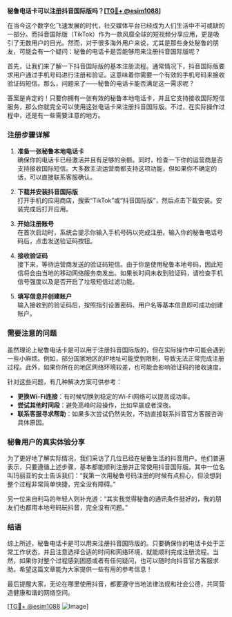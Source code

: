 **秘鲁电话卡可以注册抖音国际版吗？[[TG💪+ @esim1088](https://t.me/s/esim1088)]**

在当今这个数字化飞速发展的时代，社交媒体平台已经成为人们生活中不可或缺的一部分。而抖音国际版（TikTok）作为一款风靡全球的短视频分享应用，更是吸引了无数用户的目光。然而，对于很多海外用户来说，尤其是那些身处秘鲁的朋友，可能会有一个疑问：秘鲁的电话卡是否能够用来注册抖音国际版呢？

首先，让我们来了解一下抖音国际版的基本注册流程。通常情况下，抖音国际版要求用户通过手机号码进行注册和验证。这意味着你需要一个有效的手机号码来接收验证码短信。那么，问题来了——秘鲁的电话卡能否满足这一需求呢？

答案是肯定的！只要你拥有一张有效的秘鲁本地电话卡，并且它支持接收国际短信服务，那么你就完全可以使用这张电话卡来注册抖音国际版。不过，在实际操作过程中，还是有一些需要注意的地方。

### 注册步骤详解

1. **准备一张秘鲁本地电话卡**  
   确保你的电话卡已经激活并且有足够的余额。同时，检查一下你的运营商是否支持接收国际短信。大多数主流运营商都支持这项功能，但如果你不确定的话，可以直接联系客服确认。

2. **下载并安装抖音国际版**  
   打开手机的应用商店，搜索“TikTok”或“抖音国际版”，然后点击下载安装。安装完成后打开应用。

3. **开始注册账号**  
   在首次启动时，系统会提示你输入手机号码以完成注册。输入你的秘鲁电话号码后，点击发送验证码按钮。

4. **接收验证码**  
   接下来，等待运营商发送的验证码短信。由于你是使用秘鲁本地号码，因此短信将会由当地的移动网络服务商发出。如果长时间未收到验证码，请检查手机信号强度以及是否开启了垃圾短信过滤功能。

5. **填写信息并创建账户**  
   输入接收到的验证码后，按照指引设置密码、用户名等基本信息即可成功创建账户。

### 需要注意的问题

虽然理论上秘鲁电话卡是可以用于注册抖音国际版的，但在实际操作中可能会遇到一些小麻烦。例如，部分国家地区的IP地址可能受到限制，导致无法正常完成注册过程。此外，如果你所在的地区网络环境较差，也可能会影响验证码的接收速度。

针对这些问题，有几种解决方案可供参考：

- **更换Wi-Fi连接**：有时候切换到稳定的Wi-Fi网络可以提高成功率。
- **尝试其他时间段**：避免高峰时段操作，比如早晨或者深夜。
- **联系客服寻求帮助**：如果多次尝试仍然失败，不妨直接联系抖音官方客服咨询具体原因。

### 秘鲁用户的真实体验分享

为了更好地了解实际情况，我们采访了几位已经在秘鲁生活的抖音用户。他们普遍表示，只要遵循上述步骤，基本都能顺利注册并正常使用抖音国际版。其中一位名叫玛丽亚的女士告诉我们：“我第一次用秘鲁号码注册的时候有点担心，但没想到整个过程非常简单快捷，完全没有障碍。”

另一位来自利马的年轻人则补充道：“其实我觉得秘鲁的通讯条件挺好的，我的朋友们也都用本地号码玩抖音，完全没有问题。”

### 结语

综上所述，秘鲁电话卡是可以用来注册抖音国际版的。只要确保你的电话卡处于正常工作状态，并且注意选择合适的时间和网络环境，就能顺利完成注册流程。当然，如果你对整个过程感到困惑或者有任何疑问，也可以随时向抖音官方客服求助。希望这篇文章能为大家提供一些有用的参考信息！

最后提醒大家，无论在哪里使用抖音，都要遵守当地法律法规和社会公德，共同营造健康和谐的网络空间。

[[TG💪+ @esim1088](https://t.me/s/esim1088) ![Image](https://i.postimg.cc/4NQfJmqS/Snipaste-2025-05-13-00-14-12.png)]
